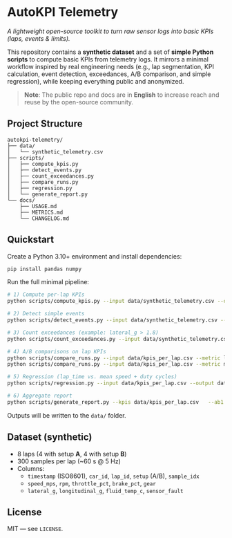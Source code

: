 # AutoKPI Telemetry

*A lightweight open-source toolkit to turn raw sensor logs into basic KPIs (laps, events & limits).*

This repository contains a **synthetic dataset** and a set of **simple Python scripts** to compute basic KPIs from telemetry logs.
It mirrors a minimal workflow inspired by real engineering needs (e.g., lap segmentation, KPI calculation, event detection, exceedances, A/B comparison, and simple regression), while keeping everything public and anonymized.

> **Note**: The public repo and docs are in **English** to increase reach and reuse by the open-source community.

## Project Structure

```
autokpi-telemetry/
├── data/
│   └── synthetic_telemetry.csv
├── scripts/
│   ├── compute_kpis.py
│   ├── detect_events.py
│   ├── count_exceedances.py
│   ├── compare_runs.py
│   ├── regression.py
│   └── generate_report.py
└── docs/
    ├── USAGE.md
    ├── METRICS.md
    └── CHANGELOG.md
```

## Quickstart

Create a Python 3.10+ environment and install dependencies:

```bash
pip install pandas numpy
```

Run the full minimal pipeline:

```bash
# 1) Compute per-lap KPIs
python scripts/compute_kpis.py --input data/synthetic_telemetry.csv --output data/kpis_per_lap.csv

# 2) Detect simple events
python scripts/detect_events.py --input data/synthetic_telemetry.csv --output data/events.csv   --overspeed_threshold 65 --lateral_g_threshold 1.8

# 3) Count exceedances (example: lateral_g > 1.8)
python scripts/count_exceedances.py --input data/synthetic_telemetry.csv --output data/exceedances.csv   --channel lateral_g --threshold 1.8 --op >

# 4) A/B comparisons on lap KPIs
python scripts/compare_runs.py --input data/kpis_per_lap.csv --metric lap_time_s --output data/ab_lap_time.md
python scripts/compare_runs.py --input data/kpis_per_lap.csv --metric mean_speed_mps --output data/ab_mean_speed.md

# 5) Regression (lap_time vs. mean speed + duty cycles)
python scripts/regression.py --input data/kpis_per_lap.csv --output data/regression.txt

# 6) Aggregate report
python scripts/generate_report.py --kpis data/kpis_per_lap.csv   --ab1 data/ab_lap_time.md --ab2 data/ab_mean_speed.md --reg data/regression.txt   --output data/report.md
```

Outputs will be written to the `data/` folder.

## Dataset (synthetic)

- 8 laps (4 with setup **A**, 4 with setup **B**)
- 300 samples per lap (~60 s @ 5 Hz)
- Columns:
  - `timestamp` (ISO8601), `car_id`, `lap_id`, `setup` (A/B), `sample_idx`
  - `speed_mps`, `rpm`, `throttle_pct`, `brake_pct`, `gear`
  - `lateral_g`, `longitudinal_g`, `fluid_temp_c`, `sensor_fault`

## License

MIT — see `LICENSE`.
